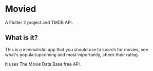 # Movied

A Flutter 2 project and TMDB API.

## What is it?

This is a minimalistic app that you should use to search for movies, see what's popular/upcoming and most importantly, check their rating.

It uses The Movie Data Base free API.


